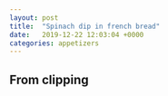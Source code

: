 ```yaml
---
layout: post
title:  "Spinach dip in french bread"
date:   2019-12-22 12:03:04 +0000
categories: appetizers
---
```


## From clipping